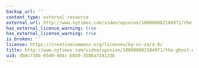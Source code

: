 ```yaml
---
backup_url: ''
content_type: external-resource
external_url: http://www.nytimes.com/video/opinion/100000002184971/the-ghost-of-gun-control.html
has_external_licence_warning: true
has_external_license_warning: true
is_broken: ''
license: https://creativecommons.org/licenses/by-nc-sa/4.0/
title: http://www.nytimes.com/video/opinion/100000002184971/the-ghost-of-gun-control.html
uid: db8c738b-6549-404c-b859-3586a724133b
---
```

